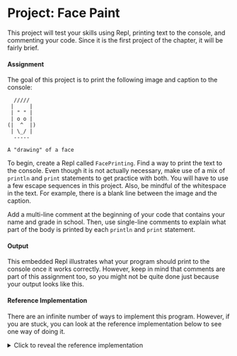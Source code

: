 # Project: Face Paint

This project will test your skills using Repl, printing text to the console, and commenting your code. Since it is the first project of the chapter, it will be fairly brief.

#### Assignment

The goal of this project is to print the following image and caption to the console:

```
  /////
 |     |
 | " " |
 | o o |
(|  ^  |)
 | \_/ |
  -----

A "drawing" of a face
```

To begin, create a Repl called `FacePrinting`. Find a way to print the text to the console. Even though it is not actually necessary, make use of a mix of `println` and `print` statements to get practice with both. You will have to use a few escape sequences in this project. Also, be mindful of the whitespace in the text. For example, there is a blank line between the image and the caption.

Add a multi-line comment at the beginning of your code that contains your name and grade in school. Then, use single-line comments to explain what part of the body is printed by each `println` and `print` statement.

#### Output

This embedded Repl illustrates what your program should print to the console once it works correctly. However, keep in mind that comments are part of this assignment too, so you might not be quite done just because your output looks like this.

#### Reference Implementation

There are an infinite number of ways to implement this program. However, if you are stuck, you can look at the reference implementation below to see one way of doing it.

<details>

<summary>Click to reveal the reference implementation</summary>

```java
class Main {
  public static void main(String[] args) {
    /*
    Dominic Rutkowski
    12th Grade
    */

    // This statement prints the hair
    System.out.println("  /////");

    // This statement prints the forehead
    System.out.println(" |     |");

    // This statement prints the eyebrows and eyes
    System.out.print(" | \" \" |\n | o o |\n");

    // This statement prints the nose
    System.out.print("(|  ^  |)");

    // This statement prints the mouth
    System.out.println("\n | \\_/ |");

    // This statement prints the chin and a blank line
    System.out.println("  -----\n");

    // This statement prints the caption
    System.out.println("A \"drawing\" of a face");
  }
}
```

</details>
